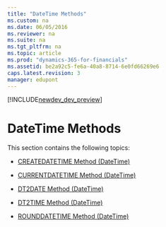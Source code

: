```yaml
---
title: "DateTime Methods"
ms.custom: na
ms.date: 06/05/2016
ms.reviewer: na
ms.suite: na
ms.tgt_pltfrm: na
ms.topic: article
ms.prod: "dynamics-365-for-financials"
ms.assetid: be2a92c5-fe6a-40a8-8714-6e0fd66269e6
caps.latest.revision: 3
manager: edupont
---
```


[!INCLUDE[newdev_dev_preview](../includes/newdev_dev_preview.md)]

# DateTime Methods
This section contains the following topics:  
  
-   [CREATEDATETIME Method \(DateTime\)](devenv-CREATEDATETIME-Method-DateTime.md)  
  
-   [CURRENTDATETIME Method \(DateTime\)](devenv-CURRENTDATETIME-Method-DateTime.md)  
  
-   [DT2DATE Method \(DateTime\)](devenv-DT2DATE-Method-DateTime.md)  
  
-   [DT2TIME Method \(DateTime\)](devenv-DT2TIME-Method-DateTime.md)  
  
-   [ROUNDDATETIME Method \(DateTime\)](devenv-ROUNDDATETIME-Method-DateTime.md)
